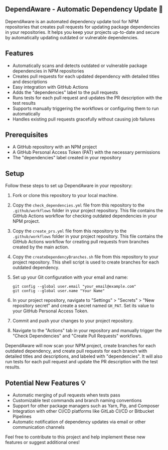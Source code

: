 ## DependAware - Automatic Dependency Update 🚀
DependAware is an automated dependency update tool for NPM repositories that creates pull requests for updating package dependencies in your repositories. It helps you keep your projects up-to-date and secure by automatically updating outdated or vulnerable dependencies.

## Features
- Automatically scans and detects outdated or vulnerable package dependencies in NPM repositories
- Creates pull requests for each updated dependency with detailed titles and descriptions
- Easy integration with GitHub Actions
- Adds the "dependencies" label to the pull requests
- Runs tests for each pull request and updates the PR description with the test results
- Supports manually triggering the workflows or configuring them to run automatically
- Handles existing pull requests gracefully without causing job failures

## Prerequisites
- A GitHub repository with an NPM project
- A GitHub Personal Access Token (PAT) with the necessary permissions
- The "dependencies" label created in your repository

## Setup

Follow these steps to set up DependAware in your repository:

1. Fork or clone this repository to your local machine.

2. Copy the `check_dependencies.yml` file from this repository to the `.github/workflows` folder in your project repository. This file contains the GitHub Actions workflow for checking outdated dependencies in your NPM project.

3. Copy the `create_prs.yml` file from this repository to the `.github/workflows` folder in your project repository. This file contains the GitHub Actions workflow for creating pull requests from branches created by the main action.

4. Copy the `createDependencyBranches.sh` file from this repository to your project repository. This shell script is used to create branches for each outdated dependency.

5. Set up your Git configuration with your email and name:

   ```
   git config --global user.email "your_email@example.com"
   git config --global user.name "Your Name"
   ```

6. In your project repository, navigate to "Settings" > "Secrets" > "New repository secret" and create a secret named `GH_PAT`. Set its value to your GitHub Personal Access Token.

7. Commit and push your changes to your project repository.

8. Navigate to the "Actions" tab in your repository and manually trigger the "Check Dependencies" and "Create Pull Requests" workflows.

DependAware will now scan your NPM project, create branches for each outdated dependency, and create pull requests for each branch with detailed titles and descriptions, and labeled with "dependencies". It will also run tests for each pull request and update the PR description with the test results.

## Potential New Features 💡
- Automatic merging of pull requests when tests pass
- Customizable test commands and branch naming conventions
- Support for other package managers such as Yarn, Pip, and Composer
- Integration with other CI/CD platforms like GitLab CI/CD or Bitbucket Pipelines
- Automatic notification of dependency updates via email or other communication channels

Feel free to contribute to this project and help implement these new features or suggest additional ones!
